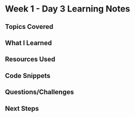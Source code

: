 # Week 1 - Day 3 Learning Notes

## Topics Covered

## What I Learned

## Resources Used

## Code Snippets

## Questions/Challenges

## Next Steps
